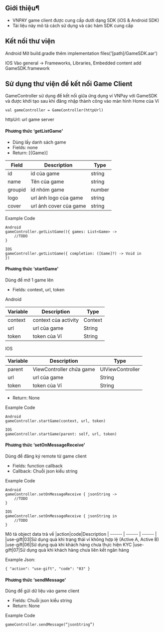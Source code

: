 ## Giới thiệu¶

- VNPAY game client được cung cấp dưới dạng SDK (iOS & Android SDK)
- Tài liệu này mô tả cách sử dụng và các hàm SDK cung cấp


## Kết nối thư viện

Android 
Mở build.gradle thêm implementation files('[path]/GameSDK.aar')

IOS 
Vào general -> Frameworks, Libraries, Embedded content
add GameSDK.framework

## Sử dụng thư viện để kết nối Game Client

GameController sử dụng để kết nối giữa ứng dụng ví VNPay với GameSDK và được khởi tạo sau khi đăng nhập thành công vào màn hình Home của Ví

```
val gameController = GameController(httpUrl)

```
httpUrl: url game server

#### Phương thức ‘getListGame'
- Dùng lấy danh sách game
- Fields: none
- Return:  [{Game}]


|Field|Description|Type
| ------ | ------ | ------ |
|id|id của game|string
|name|Tên của game|string
|groupid|id nhóm game|number
|logo|url ảnh logo của game|string
|cover|url ảnh cover của game|string

Example Code
```
Android 
gameController.getListGame(){ games: List<Game> ->
	//TODO
}
```
```
IOS
gameController.getListGame({ completion: ([Game]?) -> Void in 
})
```
#### Phương thức ‘startGame'
Dùng để mở 1 game lên

- Fields: context, url, token

Android

|Variable|Description|Type
| ------ | ------ | ------ |
|context|context của activity|Context
|url|url của game|String
|token|token của Ví|String

IOS

|Variable|Description|Type
| ------ | ------ | ------ |
|parent|ViewController chứa game|UIViewController
|url|url của game|String
|token|token của Ví|String

- Return: None

Example Code
```
Android 
gameController.startGame(context, url, token)
```
```
IOS
gameController.startGame(parent: self, url, token)
```

#### Phương thức ‘setOnMessageReceive'

Dùng để đăng ký remote từ game client

- Fields: function callback
- Callback: Chuỗi json kiểu string

Example Code
```
Android 
gameController.setOnMessageReceive { jsonString ->
	//TODO
}
```
```
IOS
gameController.setOnMessageReceive { jsonString in
	//TODO
}
```
Mô tả object data trả về
|action|code|Description
| ------ | ------ | ------ |
|use-gift|03|Sử dụng quà khi trạng thái ví không hợp lệ (Active A, Active B)
|use-gift|06|Sử dụng quà khi khách hàng chưa thực hiện KYC
|use-gift|07|Sử dụng quà khi khách hàng chưa liên kết ngân hàng

Example Json: 
```
{ "action": "use-gift", "code": "03" }
```

#### Phương thức ‘sendMessage'

Dùng để gửi dữ liệu vào game client

- Fields: Chuỗi json kiểu string
- Return: None

Example Code
```
gameController.sendMessage(“jsonString”)
```
